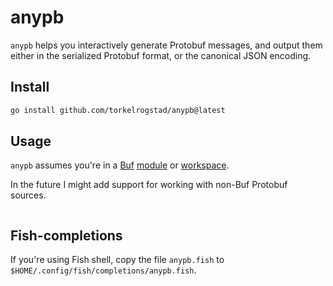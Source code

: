 # anypb

`anypb` helps you interactively generate Protobuf messages, and output them
either in the serialized Protobuf format, or the canonical JSON encoding.

## Install

```bash
go install github.com/torkelrogstad/anypb@latest
```

## Usage

`anypb` assumes you're in a [Buf](https://buf.build)
[module](https://buf.build/docs/configuration/v1/buf-yaml/) or
[workspace](https://buf.build/docs/reference/workspaces/).

In the future I might add support for working with non-Buf Protobuf sources.

```bash

```

## Fish-completions

If you're using Fish shell, copy the file `anypb.fish` to
`$HOME/.config/fish/completions/anypb.fish`.
